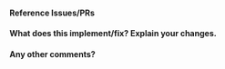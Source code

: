 #### Reference Issues/PRs

#### What does this implement/fix? Explain your changes.


#### Any other comments?

